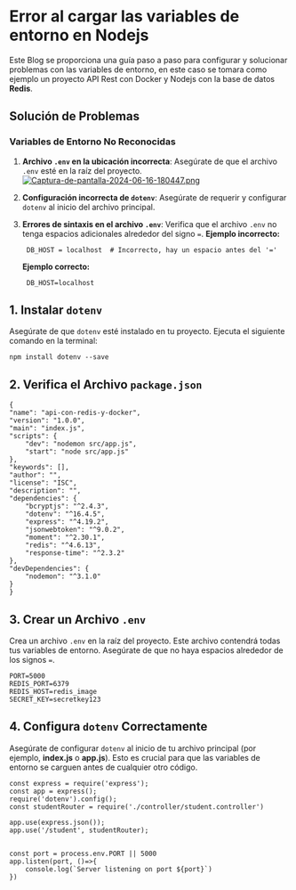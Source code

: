 # Error al cargar las variables de entorno en Nodejs

Este Blog se proporciona una guía paso a paso para configurar y solucionar problemas con las variables de entorno, en este caso se tomara como ejemplo un proyecto API Rest con Docker y Nodejs con la base de datos **Redis**.

## Solución de Problemas

### Variables de Entorno No Reconocidas

1. **Archivo `.env` en la ubicación incorrecta**: Asegúrate de que el archivo `.env` esté en la raíz del proyecto.
[![Captura-de-pantalla-2024-06-16-180447.png](https://i.postimg.cc/MKN0FKhR/Captura-de-pantalla-2024-06-16-180447.png)](https://postimg.cc/HV07JHWs)
2. **Configuración incorrecta de `dotenv`**: Asegúrate de requerir y configurar `dotenv` al inicio del archivo principal.
3. **Errores de sintaxis en el archivo `.env`**: Verifica que el archivo `.env` no tenga espacios adicionales alrededor del signo `=`.
   **Ejemplo incorrecto:**

        DB_HOST = localhost  # Incorrecto, hay un espacio antes del '='
   
   **Ejemplo correcto:**

        DB_HOST=localhost  

## 1. Instalar `dotenv`

Asegúrate de que `dotenv` esté instalado en tu proyecto. Ejecuta el siguiente comando en la terminal:

    npm install dotenv --save

## 2. Verifica el Archivo `package.json`
    {
    "name": "api-con-redis-y-docker",
    "version": "1.0.0",
    "main": "index.js",
    "scripts": {
        "dev": "nodemon src/app.js",
        "start": "node src/app.js"
    },
    "keywords": [],
    "author": "",
    "license": "ISC",
    "description": "",
    "dependencies": {
        "bcryptjs": "^2.4.3",
        "dotenv": "^16.4.5",
        "express": "^4.19.2",
        "jsonwebtoken": "^9.0.2",
        "moment": "^2.30.1",
        "redis": "^4.6.13",
        "response-time": "^2.3.2"
    },
    "devDependencies": {
        "nodemon": "^3.1.0"
    }
    }


## 3. Crear un Archivo `.env`

Crea un archivo `.env` en la raíz del proyecto. Este archivo contendrá todas tus variables de entorno. Asegúrate de que no haya espacios alrededor de los signos `=`.

    PORT=5000
    REDIS_PORT=6379
    REDIS_HOST=redis_image
    SECRET_KEY=secretkey123

## 4. Configura `dotenv` Correctamente
Asegúrate de configurar `dotenv` al inicio de tu archivo principal (por ejemplo, **index.js** o **app.js**). Esto es crucial para que las variables de entorno se carguen antes de cualquier otro código.

    const express = require('express');
    const app = express();
    require('dotenv').config();
    const studentRouter = require('./controller/student.controller')

    app.use(express.json());
    app.use('/student', studentRouter);


    const port = process.env.PORT || 5000
    app.listen(port, ()=>{
        console.log(`Server listening on port ${port}`)
    })




